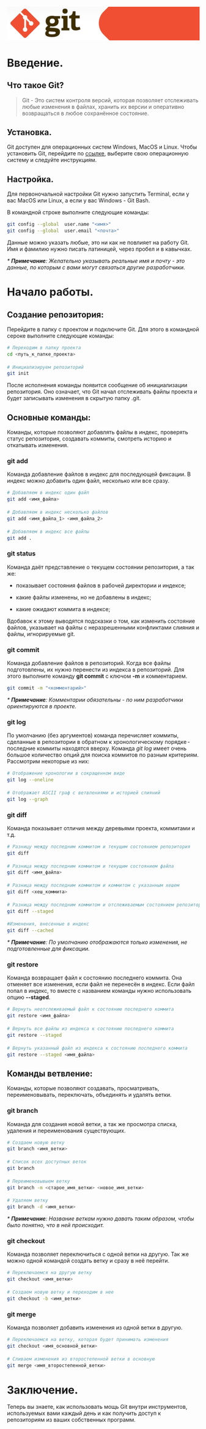 ![Git Logo](./logo.jpg)

# Введение.

## Что такое Git?

> Git - Это систем контроля версий, которая позволяет отслеживать любые изменения в файлах, хранить их версии и оперативно возвращаться в любое сохранённое состояние.

## Установка.

Git доступен для операционных систем Windows, MacOS и Linux. Чтобы установить Git, перейдите по [ссылке](https://git-scm.com/downloads), выберите свою операционную систему и следуйте инструкциям.

## Настройка.

Для первоночальной настройки Git нужно запустить Terminal, если у вас MacOS или Linux, а eсли у вас Windows - Git Bash.

В командной строке выполните следующие команды:

```sh
git config --global  user.name "<имя>"
git config --global  user.email "<почта>"
```
Данные можно указать любые, это ни как не повлияет на работу Git. Имя и фамилию нужно писать латиницей, через пробел и в кавычках.

*\* **Примечание**: Желательно указывать реальные имя и почту - это данные, по которым с вами могут связаться другие разработчики.*

# Начало работы.

## Создание репозитория:

Перейдите в папку с проектом и подключите Git. Для этого в командной сероке выполните следующие команды:

```sh
# Переходим в папку проекта
cd <путь_к_папке_проекта>

# Инициализируем репозиторий
git init
```

После исполнения команды появится сообщение об инициализации репозитория. Оно означает, что Git начал отслеживать файлы проекта и будет записывать изменения в скрытую папку .git.

## Основные команды:

Команды, которые позволяют добавлять файлы в индекс, проверять статус репозитория, создавать коммиты, смотреть историю и откатывать изменения.

### git add

Команда добавление файлов в индекс для последующей фиксации. В индекс можно добавить один файл, несколько или все сразу.

```sh
# Добавляем в индекс один файл
git add <имя_файла>

# Добавляем в индекс несколько файлов 
git add <имя_файла_1> <имя_файла_2>

# Добавляем в индекс все файлы 
git add .
```

### git status

Команда даёт представление о текущем состоянии репозитория, а так же:

- показывает состояния файлов в рабочей директории и индексе;

+ какие файлы изменены, но не добавлены в индекс;

* какие ожидают коммита в индексе;

Вдобавок к этому выводятся подсказки о том, как изменить состояние файлов, указывает на файлы с неразрешенными конфликтами слияния и
файлы, игнорируемые git.

### git commit

Команда добавление файлов в репозиторий.
Когда все файлы подготовлены, их нужно перенести из индекса в репозиторий. Для этого выполните команду **git commit** с ключом **-m** и комментарием.

```sh
git commit -m "<комментарий>"
```
*\* **Примечание**: Комментарии обязательны - по ним разработчики ориентируются в проекте.*

### git log

По умолчанию (без аргументов) команда перечисляет коммиты, сделанные в репозитории в обратном к хронологическому порядке - последние коммиты находятся вверху. Команда _git log_ имеет очень большое количество опций для поиска коммитов по разным критериям. Рассмотрим некоторые из них:

```sh
# Отображение хронологии в сокращенном виде
git log --oneline

# Отображает ASCII граф с ветвлениями и историей слияний
git log --graph
```

### git diff

Команда показывает отличия между деревьями проекта, коммитами и т.д.

```sh
# Разницу между последним коммитом и текущим состоянием репозитория
git diff

# Разница между последним коммитом и текущим состоянием файла 
git diff <имя_файла>

# Разница между последним коммитом и коммитом с указанным хешем 
git diff <хеш_коммита>

# Разница между последним коммитом и отслеживаемым состоянием репозитория 
git diff --staged

#Изменения, внесенные в индекс
git diff --cached
```

*\* **Примечание**: По умолчанию отображаются только изменения, не подготовленные для фиксации.*

### git restore

Команда возвращает файл к состоянию последнего коммита. Она отменяет все изменения, если файл не перенесён в индекс. Если файл попал в индекс, то вместе с названием команды нужно использовать опцию **--staged**.

```sh
# Вернуть неотслеживаемый файл к состоянию последнего коммита 
git restore <имя_файла>

# Вернуть все файлы из индекса к состоянию последнего коммита
git restore --staged 

# Вернуть указанный файл из индекса к состоянию последнего коммита
git restore --staged <имя_файла>
```

## Команды ветвление:

Команды, которые позволяют создавать, просматривать, переименовывать, переключать, объединять и удалять ветки.

### git branch

Команда для создания новой ветки, а так же просмотра списка, удаления и переименования существующих.

```sh
# Создаем новую ветку
git branch <имя_ветки>

# Список всех доступных веток 
git branch

# Переименовывыем ветку
git branch -m <старое_имя_ветки> <новое_имя_ветки>

# Удаляем ветку
git branch -d <имя_ветки>
```

*\* **Примечание**: Название веткам нужно давать таким образом, чтобы было понятно, что в ней происходит.*

### git checkout

Команда позволяет переключиться с одной ветки на другую. Так же можно одной командой создать ветку и сразу в неё перейти.

```sh
# Переключаемся на другую ветку
git checkout <имя_ветки>

# Создаем новую ветку и переходим в нее
git checkout -b <имя_ветки>
```

### git merge

Команда позволяет добавить изменения из одной ветки в другую.

```sh
# Переключаемся на ветку, которая будет принимать изменения 
git checkout <имя_основной_ветки>

# Сливаем изменения из второстепенной ветки в основную 
git merge <имя_второстепенной_ветки>
```

# Заключение.

Теперь вы знаете, как использовать мощь Git внутри инструментов, используемых вами каждый день и как получить доступ к репозиториям из ваших собственных программ.